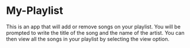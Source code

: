 # My-Playlist


This is an app that will add or remove songs on your playlist. You will be prompted to write the title of the song and the name of the artist. You can then view all the songs in your playlist by selecting the view option.
